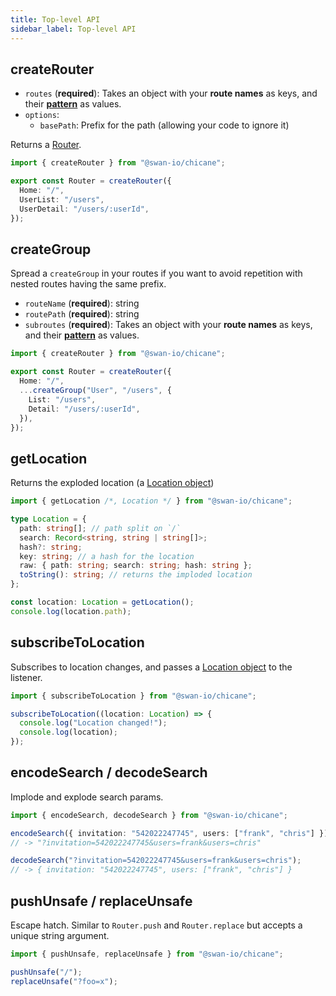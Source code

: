 ```yaml
---
title: Top-level API
sidebar_label: Top-level API
---
```


## createRouter

- `routes` (**required**): Takes an object with your **route names** as keys, and their [**pattern**](./route-pattern-syntax) as values.
- `options`:
  - `basePath`: Prefix for the path (allowing your code to ignore it)

Returns a [Router](./router).

```ts
import { createRouter } from "@swan-io/chicane";

export const Router = createRouter({
  Home: "/",
  UserList: "/users",
  UserDetail: "/users/:userId",
});
```

## createGroup

Spread a `createGroup` in your routes if you want to avoid repetition with nested routes having the same prefix.

- `routeName` (**required**): string
- `routePath` (**required**): string
- `subroutes` (**required**): Takes an object with your **route names** as keys, and their [**pattern**](./route-pattern-syntax) as values.

```ts
import { createRouter } from "@swan-io/chicane";

export const Router = createRouter({
  Home: "/",
  ...createGroup("User", "/users", {
    List: "/users",
    Detail: "/users/:userId",
  }),
});
```

## getLocation

Returns the exploded location (a [Location object](#getlocation))

```ts
import { getLocation /*, Location */ } from "@swan-io/chicane";

type Location = {
  path: string[]; // path split on `/`
  search: Record<string, string | string[]>;
  hash?: string;
  key: string; // a hash for the location
  raw: { path: string; search: string; hash: string };
  toString(): string; // returns the imploded location
};

const location: Location = getLocation();
console.log(location.path);
```

## subscribeToLocation

Subscribes to location changes, and passes a [Location object](#getlocation) to the listener.

```ts
import { subscribeToLocation } from "@swan-io/chicane";

subscribeToLocation((location: Location) => {
  console.log("Location changed!");
  console.log(location);
});
```

## encodeSearch / decodeSearch

Implode and explode search params.

```ts
import { encodeSearch, decodeSearch } from "@swan-io/chicane";

encodeSearch({ invitation: "542022247745", users: ["frank", "chris"] });
// -> "?invitation=542022247745&users=frank&users=chris"

decodeSearch("?invitation=542022247745&users=frank&users=chris");
// -> { invitation: "542022247745", users: ["frank", "chris"] }
```

## pushUnsafe / replaceUnsafe

Escape hatch. Similar to `Router.push` and `Router.replace` but accepts a unique string argument.

```ts
import { pushUnsafe, replaceUnsafe } from "@swan-io/chicane";

pushUnsafe("/");
replaceUnsafe("?foo=x");
```
